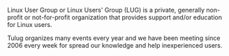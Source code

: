Linux User Group or Linux Users' Group (LUG) is a private, generally non-profit or not-for-profit organization that provides support and/or education for Linux users.

Tulug organizes many events every year and we have been meeting since 2006 every week for spread our knowledge and help inexperienced users.
